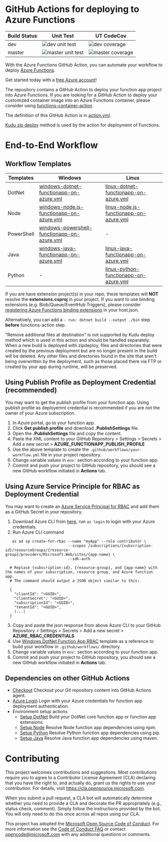# GitHub Actions for deploying to Azure Functions

| Build Status | Unit Test | UT CodeCov |
|--------------|-----------|------------|
| dev          | ![dev unit test](https://github.com/Azure/functions-action/workflows/RUN_UNIT_TESTS/badge.svg?branch=dev) | ![dev coverage](https://codecov.io/gh/Azure/functions-action/branch/dev/graph/badge.svg)
| master       | ![master unit test](https://github.com/Azure/functions-action/workflows/RUN_UNIT_TESTS/badge.svg?branch=master) | ![master coverage](https://codecov.io/gh/Azure/functions-action/branch/master/graph/badge.svg)

With the Azure Functions GitHub Action, you can automate your workflow to deploy [Azure Functions](https://azure.microsoft.com/en-us/services/functions/).

Get started today with a [free Azure account](https://azure.com/free/open-source)!

The repository contains a GitHub Action to deploy your function app project into Azure Functions. If you are looking for a GitHub Action to deploy your customized container image into an Azure Functions container, please consider using [functions-container-action](https://github.com/Azure/functions-container-action).

The definition of this GitHub Action is in [action.yml](https://github.com/Azure/functions-action/blob/master/action.yml).

[Kudu zip deploy](https://github.com/projectkudu/kudu/wiki/Deploying-from-a-zip-file-or-url) method is used by the action for deployment of Functions.

# End-to-End Workflow

## Workflow Templates

| Templates  | Windows |  Linux |
|------------|---------|--------|
| DotNet     | [windows-dotnet-functionapp-on-azure.yml](https://github.com/Azure/actions-workflow-samples/tree/master/FunctionApp/windows-dotnet-functionapp-on-azure.yml) | [linux-dotnet-functionapp-on-azure.yml](https://github.com/Azure/actions-workflow-samples/tree/master/FunctionApp/linux-dotnet-functionapp-on-azure.yml) |
| Node       | [windows-node.js-functionapp-on-azure.yml](https://github.com/Azure/actions-workflow-samples/tree/master/FunctionApp/windows-node.js-functionapp-on-azure.yml) | [linux-node.js-functionapp-on-azure.yml](https://github.com/Azure/actions-workflow-samples/tree/master/FunctionApp/linux-node.js-functionapp-on-azure.yml) |
| PowerShell | [windows-powershell-functionapp-on-azure.yml](https://github.com/Azure/actions-workflow-samples/tree/master/FunctionApp/windows-powershell-functionapp-on-azure.yml) | - |
| Java       | [windows-java-functionapp-on-azure.yml](https://github.com/Azure/actions-workflow-samples/tree/master/FunctionApp/windows-java-functionapp-on-azure.yml) | [linux-java-functionapp-on-azure.yml](https://github.com/Azure/actions-workflow-samples/tree/master/FunctionApp/linux-java-functionapp-on-azure.yml) |
| Python     | - | [linux-python-functionapp-on-azure.yml](https://github.com/Azure/actions-workflow-samples/tree/master/FunctionApp/linux-python-functionapp-on-azure.yml) |

If you are have extension project(s) in your repo, these templates will **NOT** resolve the **extensions.csproj** in your project. If you want to use binding extensions (e.g. Blob/Queue/EventHub Triggers), please consider [registering Azure Functions binding extensions](https://docs.microsoft.com/en-us/azure/azure-functions/functions-bindings-register) in your host.json.

Alternatively, you can add a `- run: dotnet build --output ./bin` step **before** functions-action step.

"Remove additional files at destination" is not supported by Kudu deploy method which is used in this action and should be handled separately. When a new build is deployed with zipdeploy, files and directories that were created by the previous deployment but are no longer present in the build will be deleted. Any other files and directories found in the site that aren't being overwritten by the deployment, such as those placed there via FTP or created by your app during runtime, will be preserved.

## Using Publish Profile as Deployment Credential (recommended)
You may want to get the publish profile from your function app.
Using publish profile as deployemnt credential is recommended if you are not the owner of your Azure subscription.

1. In Azure portal, go to your function app.
2. Click **Get publish profile** and download **.PublishSettings** file.
3. Open the **.PublishSettings** file and copy the content.
4. Paste the XML content to your GitHub Repository > Settings > Secrets > Add a new secret > **AZURE_FUNCTIONAPP_PUBLISH_PROFILE**
5. Use the above template to create the `.github/workflows/your-workflow.yml` file in your project repository.
6. Change variable values in `env:` section according to your function app.
7. Commit and push your project to GitHub repository, you should see a new GitHub workflow initiated in **Actions** tab.

## Using Azure Service Principle for RBAC as Deployment Credential
You may want to create an [Azure Service Principal for RBAC](https://docs.microsoft.com/en-us/azure/role-based-access-control/overview) and add them as a GitHub Secret in your repository.
1. Download Azure CLI from [here](https://docs.microsoft.com/en-us/cli/azure/install-azure-cli?view=azure-cli-latest), run `az login` to login with your Azure credentials.
2. Run Azure CLI command
```
   az ad sp create-for-rbac --name "myApp" --role contributor \
                            --scopes /subscriptions/{subscription-id}/resourceGroups/{resource-group}/providers/Microsoft.Web/sites/{app-name} \
                            --sdk-auth

  # Replace {subscription-id}, {resource-group}, and {app-name} with the names of your subscription, resource group, and Azure function app.
  # The command should output a JSON object similar to this:

  {
    "clientId": "<GUID>",
    "clientSecret": "<GUID>",
    "subscriptionId": "<GUID>",
    "tenantId": "<GUID>",
    (...)
  }
```
3. Copy and paste the json response from above Azure CLI to your GitHub Repository > Settings > Secrets > Add a new secret > **AZURE_RBAC_CREDENTIALS**
4. Use [Windows DotNet Function App RBAC](https://github.com/Azure/actions-workflow-samples/blob/master/FunctionApp/windows-dotnet-functionapp-on-azure-rbac.yml) template as a reference to build your workflow in `.github/workflows/` directory.
5. Change variable values in `env:` section according to your function app.
6. Commit and push your project to GitHub repository, you should see a new GitHub workflow initiated in **Actions** tab.

## Dependencies on other GitHub Actions
* [Checkout](https://github.com/actions/checkout) Checkout your Git repository content into GitHub Actions agent.
* [Azure Login](https://github.com/Azure/actions) Login with your Azure credentials for function app deployment authentication.
* Environment setup actions
  * [Setup DotNet](https://github.com/actions/setup-dotnet) Build your DotNet core function app or function app extensions.
  * [Setup Node](https://github.com/actions/setup-node) Resolve Node function app dependencies using npm.
  * [Setup Python](https://github.com/actions/setup-python) Resolve Python function app dependencies using pip.
  * [Setup Java](https://github.com/actions/setup-java) Resolve Java function app dependencies using maven.

# Contributing

This project welcomes contributions and suggestions.  Most contributions require you to agree to a
Contributor License Agreement (CLA) declaring that you have the right to, and actually do, grant us
the rights to use your contribution. For details, visit https://cla.opensource.microsoft.com.

When you submit a pull request, a CLA bot will automatically determine whether you need to provide
a CLA and decorate the PR appropriately (e.g., status check, comment). Simply follow the instructions
provided by the bot. You will only need to do this once across all repos using our CLA.

This project has adopted the [Microsoft Open Source Code of Conduct](https://opensource.microsoft.com/codeofconduct/).
For more information see the [Code of Conduct FAQ](https://opensource.microsoft.com/codeofconduct/faq/) or
contact [opencode@microsoft.com](mailto:opencode@microsoft.com) with any additional questions or comments.
